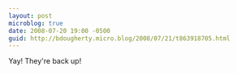 ```yaml
---
layout: post
microblog: true
date: 2008-07-20 19:00 -0500
guid: http://bdougherty.micro.blog/2008/07/21/t863918705.html
---
```

Yay! They're back up!
